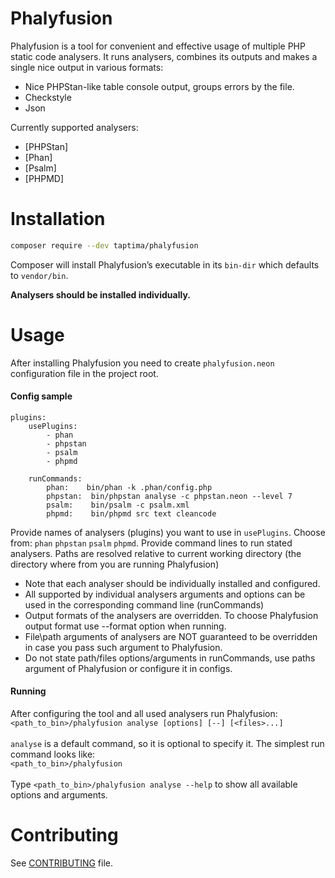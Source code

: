 # Phalyfusion

Phalyfusion is a tool for convenient and effective usage of multiple PHP static code analysers.
It runs analysers, combines its outputs and makes a single nice output in various formats:
  - Nice PHPStan-like table console output, groups errors by the file.
  - Checkstyle
  - Json


Currently supported analysers:
  - [PHPStan]
  - [Phan]
  - [Psalm]
  - [PHPMD]

# Installation
```sh
composer require --dev taptima/phalyfusion
```
Composer will install Phalyfusion’s executable in its ```bin-dir``` which defaults to ```vendor/bin```.

**Analysers should be installed individually.**

# Usage
After installing Phalyfusion you need to create `phalyfusion.neon` configuration file in the project root.
#### Config sample
```
plugins:
    usePlugins:
        - phan
        - phpstan
        - psalm
        - phpmd

    runCommands:
        phan:    bin/phan -k .phan/config.php
        phpstan:  bin/phpstan analyse -c phpstan.neon --level 7
        psalm:    bin/psalm -c psalm.xml
        phpmd:    bin/phpmd src text cleancode
```
Provide names of analysers (plugins) you want to use in `usePlugins`. Choose from: `phan` `phpstan` `psalm` `phpmd`.
Provide command lines to run stated analysers. Paths are resolved relative to current working directory (the directory where from you are running Phalyfusion)

- Note that each analyser should be individually installed and configured.
- All supported by individual analysers arguments and options can be used in the corresponding command line (runCommands)
- Output formats of the analysers are overridden. To choose Phalyfusion output format use --format option when running.
- File\path arguments of analysers are NOT guaranteed to be overridden in case you pass such argument to Phalyfusion.
- Do not state path/files options/arguments in runCommands, use paths argument of Phalyfusion or configure it in configs.
#### Running
After configuring the tool and all used analysers run Phalyfusion:
<br>
`<path_to_bin>/phalyfusion analyse [options] [--] [<files>...]`
<br><br>
`analyse` is a default command, so it is optional to specify it. The simplest run command looks like:
<br>`<path_to_bin>/phalyfusion`
<br><br>
Type `<path_to_bin>/phalyfusion analyse --help` to show all available options and arguments.

# Contributing
See [CONTRIBUTING](CONTRIBUTING.md) file.

